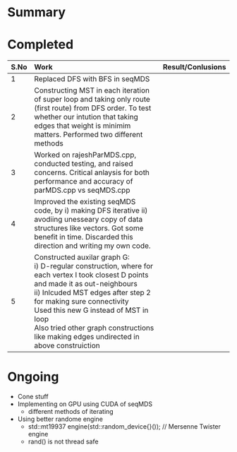 # Summary

# Completed 
| S.No | Work | Result/Conlusions |
|:-----|:-|:--|
| 1  | Replaced DFS with BFS in seqMDS | 
| 2  | Constructing MST in each iteration of super loop and taking only route (first route) from DFS order. To test whether our intution that taking edges that weight is minimim matters. Performed two different methods |
| 3 | Worked on rajeshParMDS.cpp, conducted testing, and raised concerns. Critical anlaysis for both performance and accuracy of parMDS.cpp vs seqMDS.cpp|
| 4 | Improved the existing seqMDS code, by i) making DFS iterative ii) avodiing unesseary copy of data structures like vectors. Got some benefit in time. Discarded this direction and writing my own code. |
| 5 | Constructed auxilar graph G: <br/> i) D-regular construction, where for each vertex I took closest D points and made it as out-neighbours <br/> ii) Inlcuded MST edges after step 2 for making sure connectivity <br/> Used this new G instead of MST in loop <br/> Also tried other graph constructions like making edges undirected in above construiction <br/>| 



# Ongoing 
- Cone stuff
- Implementing on GPU using CUDA of seqMDS
    - different methods of iterating
- Using better randome engine
    - std::mt19937 engine(std::random_device{}());  // Mersenne Twister engine
    - rand() is not thread safe
